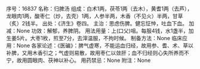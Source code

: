 序号：16837
名称：归脾汤
组成：白术1两，茯苓1两（去木），黄耆1两（去芦），龙眼肉1两，酸枣仁（炒，去壳）1两，人参半两，木香（不见火）半两，甘草（炙）2钱半。
出处：《济生》卷四。
主治：思虑伤脾。健忘怔忡，吐血下血。
加减：None
功效：解郁，养脾阴。
用法用量：上(口父)咀。每服4钱，水1盏半，加生姜5片。大枣1枚，煎至7分，去滓温服，不拘时候。
制备方法：None
临床应用：None
各家论述：《医碥》：脾气虚寒，不能运血归经，故用参、耆、术、草以补脾，又用木香引之；气虚则易散，故用枣仁以敛肝；血不归经则心失所养而不宁，故用圆眼肉、茯神以补心。
用药禁忌：None
附注：None

